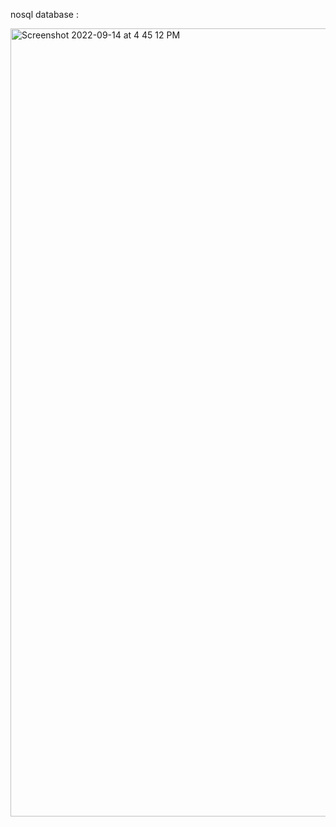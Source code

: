 nosql database : 


<img width="1261" alt="Screenshot 2022-09-14 at 4 45 12 PM" src="https://user-images.githubusercontent.com/99721005/190139580-f8de9818-c9be-471e-9529-62e3d236a4b0.png">
